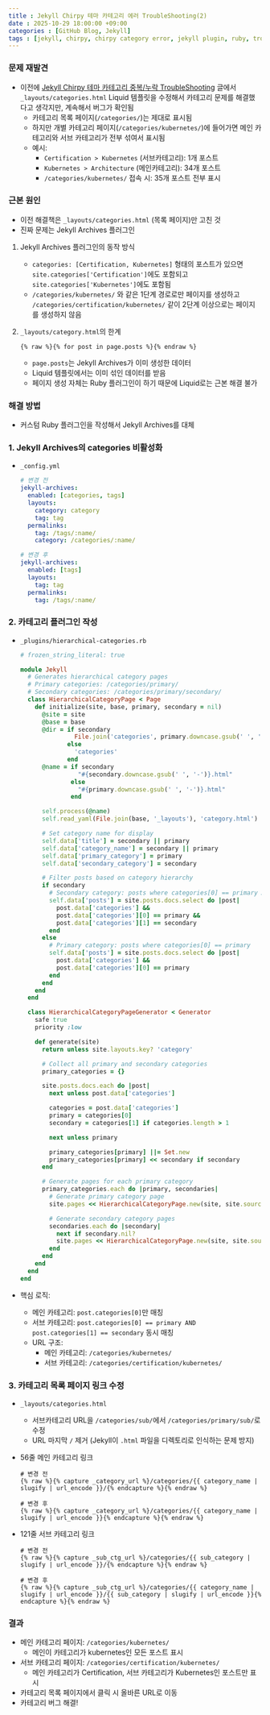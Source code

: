 ```yaml
---
title : Jekyll Chirpy 테마 카테고리 에러 TroubleShooting(2)
date : 2025-10-29 18:00:00 +09:00
categories : [GitHub Blog, Jekyll]
tags : [jekyll, chirpy, chirpy category error, jekyll plugin, ruby, troubleshooting] #소문자만 가능
---
```


### 문제 재발견

- 이전에 [Jekyll Chirpy 테마 카테고리 중복/누락 TroubleShooting](https://joonlog.github.io/posts/troubleshooting-jekyll-chirpy-category/) 글에서 `_layouts/categories.html` Liquid 템플릿을 수정해서 카테고리 문제를 해결했다고 생각지만, 계속해서 버그가 확인됨
    - 카테고리 목록 페이지(`/categories/`)는 제대로 표시됨
    - 하지만 개별 카테고리 페이지(`/categories/kubernetes/`)에 들어가면 메인 카테고리와 서브 카테고리가 전부 섞여서 표시됨
    - 예시:
        - `Certification > Kubernetes` (서브카테고리): 1개 포스트
        - `Kubernetes > Architecture` (메인카테고리): 34개 포스트
        - `/categories/kubernetes/` 접속 시: 35개 포스트 전부 표시

### 근본 원인

- 이전 해결책은 `_layouts/categories.html` (목록 페이지)만 고친 것
- 진짜 문제는 Jekyll Archives 플러그인
1. Jekyll Archives 플러그인의 동작 방식
    - `categories: [Certification, Kubernetes]` 형태의 포스트가 있으면 `site.categories['Certification']`에도 포함되고 `site.categories['Kubernetes']`에도 포함됨
    - `/categories/kubernetes/` 와 같은 1단계 경로로만 페이지를 생성하고 `/categories/certification/kubernetes/` 같이 2단계 이상으로는 페이지를 생성하지 않음
2. `_layouts/category.html`의 한계

    ```
    {% raw %}{% for post in page.posts %}{% endraw %}
    ```

    - `page.posts`는 Jekyll Archives가 이미 생성한 데이터
    - Liquid 템플릿에서는 이미 섞인 데이터를 받음
    - 페이지 생성 자체는 Ruby 플러그인이 하기 때문에 Liquid로는 근본 해결 불가

### 해결 방법

- 커스텀 Ruby 플러그인을 작성해서 Jekyll Archives를 대체

### 1. Jekyll Archives의 categories 비활성화

- `_config.yml`
    
    ```yaml
    # 변경 전
    jekyll-archives:
      enabled: [categories, tags]
      layouts:
        category: category
        tag: tag
      permalinks:
        tag: /tags/:name/
        category: /categories/:name/
    
    # 변경 후
    jekyll-archives:
      enabled: [tags]
      layouts:
        tag: tag
      permalinks:
        tag: /tags/:name/
    ```
    

### 2. 카테고리 플러그인 작성

- `_plugins/hierarchical-categories.rb`
    
    ```ruby
    # frozen_string_literal: true
    
    module Jekyll
      # Generates hierarchical category pages
      # Primary categories: /categories/primary/
      # Secondary categories: /categories/primary/secondary/
      class HierarchicalCategoryPage < Page
        def initialize(site, base, primary, secondary = nil)
          @site = site
          @base = base
          @dir = if secondary
                   File.join('categories', primary.downcase.gsub(' ', '-'))
                 else
                   'categories'
                 end
          @name = if secondary
                    "#{secondary.downcase.gsub(' ', '-')}.html"
                  else
                    "#{primary.downcase.gsub(' ', '-')}.html"
                  end
    
          self.process(@name)
          self.read_yaml(File.join(base, '_layouts'), 'category.html')
    
          # Set category name for display
          self.data['title'] = secondary || primary
          self.data['category_name'] = secondary || primary
          self.data['primary_category'] = primary
          self.data['secondary_category'] = secondary
    
          # Filter posts based on category hierarchy
          if secondary
            # Secondary category: posts where categories[0] == primary AND categories[1] == secondary
            self.data['posts'] = site.posts.docs.select do |post|
              post.data['categories'] &&
              post.data['categories'][0] == primary &&
              post.data['categories'][1] == secondary
            end
          else
            # Primary category: posts where categories[0] == primary
            self.data['posts'] = site.posts.docs.select do |post|
              post.data['categories'] &&
              post.data['categories'][0] == primary
            end
          end
        end
      end
    
      class HierarchicalCategoryPageGenerator < Generator
        safe true
        priority :low
    
        def generate(site)
          return unless site.layouts.key? 'category'
    
          # Collect all primary and secondary categories
          primary_categories = {}
    
          site.posts.docs.each do |post|
            next unless post.data['categories']
    
            categories = post.data['categories']
            primary = categories[0]
            secondary = categories[1] if categories.length > 1
    
            next unless primary
    
            primary_categories[primary] ||= Set.new
            primary_categories[primary] << secondary if secondary
          end
    
          # Generate pages for each primary category
          primary_categories.each do |primary, secondaries|
            # Generate primary category page
            site.pages << HierarchicalCategoryPage.new(site, site.source, primary)
    
            # Generate secondary category pages
            secondaries.each do |secondary|
              next if secondary.nil?
              site.pages << HierarchicalCategoryPage.new(site, site.source, primary, secondary)
            end
          end
        end
      end
    end
    ```
    
- 핵심 로직:
    - 메인 카테고리: `post.categories[0]`만 매칭
    - 서브 카테고리: `post.categories[0] == primary AND post.categories[1] == secondary` 동시 매칭
    - URL 구조:
        - 메인 카테고리: `/categories/kubernetes/`
        - 서브 카테고리: `/categories/certification/kubernetes/`

### 3. 카테고리 목록 페이지 링크 수정

- `_layouts/categories.html`
    - 서브카테고리 URL을 `/categories/sub/`에서 `/categories/primary/sub/`로 수정
    - URL 마지막 `/` 제거 (Jekyll이 `.html` 파일을 디렉토리로 인식하는 문제 방지)
- 56줄 메인 카테고리 링크

    ```
    # 변경 전
    {% raw %}{% capture _category_url %}/categories/{{ category_name | slugify | url_encode }}/{% endcapture %}{% endraw %}

    # 변경 후
    {% raw %}{% capture _category_url %}/categories/{{ category_name | slugify | url_encode }}{% endcapture %}{% endraw %}
    ```
    
- 121줄 서브 카테고리 링크

    ```
    # 변경 전
    {% raw %}{% capture _sub_ctg_url %}/categories/{{ sub_category | slugify | url_encode }}/{% endcapture %}{% endraw %}

    # 변경 후
    {% raw %}{% capture _sub_ctg_url %}/categories/{{ category_name | slugify | url_encode }}/{{ sub_category | slugify | url_encode }}{% endcapture %}{% endraw %}
    ```
    

### 결과

- 메인 카테고리 페이지: `/categories/kubernetes/`
    - 메인이 카테고리가 kubernetes인 모든 포스트 표시
- 서브 카테고리 페이지: `/categories/certification/kubernetes/`
    - 메인 카테고리가 Certification, 서브 카테고리가 Kubernetes인 포스트만 표시
- 카테고리 목록 페이지에서 클릭 시 올바른 URL로 이동
- 카테고리 버그 해결!
